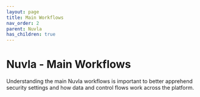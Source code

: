 ```yaml
---
layout: page
title: Main Workflows
nav_order: 2
parent: Nuvla
has_children: true
---
```


# Nuvla - Main Workflows

Understanding the main Nuvla workflows is important to better apprehend security settings and how data and control flows work across the platform.
